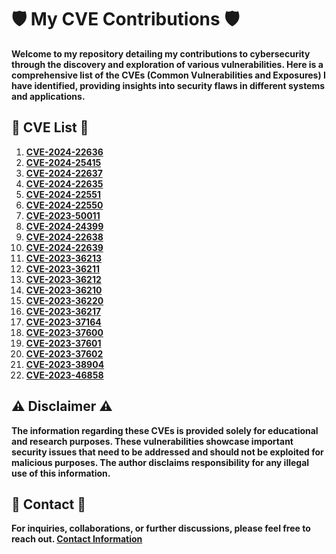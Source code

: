 # :shield: My CVE Contributions :shield:

**Welcome to my repository detailing my contributions to cybersecurity through the discovery and exploration of various vulnerabilities. Here is a comprehensive list of the CVEs (Common Vulnerabilities and Exposures) I have identified, providing insights into security flaws in different systems and applications.**

## :mag_right: CVE List :mag_right:

1. **[CVE-2024-22636](https://nvd.nist.gov/vuln/detail/CVE-2024-22636)**
2. **[CVE-2024-25415](https://nvd.nist.gov/vuln/detail/CVE-2024-25415)**
3. **[CVE-2024-22637](https://nvd.nist.gov/vuln/detail/CVE-2024-22637)**
4. **[CVE-2024-22635](https://nvd.nist.gov/vuln/detail/CVE-2024-22635)**
5. **[CVE-2024-22551](https://nvd.nist.gov/vuln/detail/CVE-2024-22551)**
6. **[CVE-2024-22550](https://nvd.nist.gov/vuln/detail/CVE-2024-22550)**
7. **[CVE-2023-50011](https://nvd.nist.gov/vuln/detail/CVE-2023-50011)**
8. **[CVE-2024-24399](https://nvd.nist.gov/vuln/detail/CVE-2024-24399)**
9. **[CVE-2024-22638](https://nvd.nist.gov/vuln/detail/CVE-2024-22638)**
10. **[CVE-2024-22639](https://nvd.nist.gov/vuln/detail/CVE-2024-22639)**
11. **[CVE-2023-36213](https://nvd.nist.gov/vuln/detail/CVE-2023-36213)**
12. **[CVE-2023-36211](https://nvd.nist.gov/vuln/detail/CVE-2023-36211)**
13. **[CVE-2023-36212](https://nvd.nist.gov/vuln/detail/CVE-2023-36212)**
14. **[CVE-2023-36210](https://nvd.nist.gov/vuln/detail/CVE-2023-36210)**
15. **[CVE-2023-36220](https://nvd.nist.gov/vuln/detail/CVE-2023-36220)**
16. **[CVE-2023-36217](https://nvd.nist.gov/vuln/detail/CVE-2023-36217)**
17. **[CVE-2023-37164](https://nvd.nist.gov/vuln/detail/CVE-2023-37164)**
18. **[CVE-2023-37600](https://nvd.nist.gov/vuln/detail/CVE-2023-37600)**
19. **[CVE-2023-37601](https://nvd.nist.gov/vuln/detail/CVE-2023-37601)**
20. **[CVE-2023-37602](https://nvd.nist.gov/vuln/detail/CVE-2023-37602)**
21. **[CVE-2023-38904](https://nvd.nist.gov/vuln/detail/CVE-2023-38904)**
22. **[CVE-2023-46858](https://nvd.nist.gov/vuln/detail/CVE-2023-46858)**


## :warning: Disclaimer :warning:

**The information regarding these CVEs is provided solely for educational and research purposes. These vulnerabilities showcase important security issues that need to be addressed and should not be exploited for malicious purposes. The author disclaims responsibility for any illegal use of this information.**

## :email: Contact :email:

**For inquiries, collaborations, or further discussions, please feel free to reach out. [Contact Information](mailto:tmrswrr@gmail.com)**
